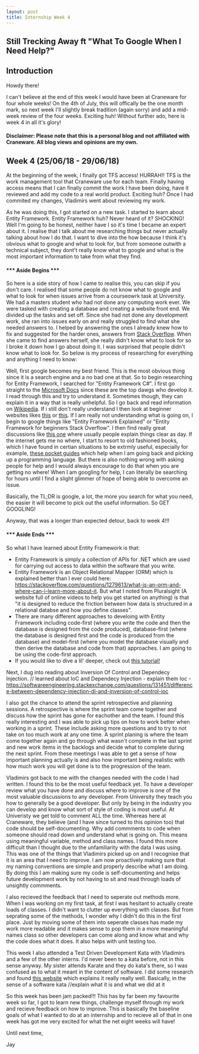 ```yaml
---
layout: post
title: Internship Week 4
---
```

## Still Trecking Away ft "What To Google When I Need Help?"

## Introduction 
Howdy there! 

I can't believe at the end of this week I would have been at Craneware for four whole weeks! On the 4th of July, this will offically be the one month mark, so next week I'll slightly break tradition (again sorry) and add a mid-week review of the four weeks. Exciting huh! Without further ado, here is week 4 in all it's glory!
#### Disclaimer: Please note that this is a personal blog and not affiliated with Craneware. All blog views and opinions are my own. 
## Week 4 (25/06/18 - 29/06/18)
At the beginning of the week, I finally got TFS access! HURRAH!! TFS is the work management tool that Craneware use for each team. Finally having access means that I can finally commit the work I have been doing, have it reviewed and add my code to a real world product. Exciting huh? Once I had commited my changes, Vladimirs went about reviewing my work. 

As he was doing this, I got started on a new task. I started to learn about Entity Framework. Entity Framework huh? Never heard of it? SHOCKING! Well I'm going to be honest, neither have I so it's time I became an expert about it. I realise that I talk about me researching things but never actually talking about how I do that. I want to dive into the how because I think it's obvious what to google and what to look for, but from someone outwith a technical subject, they dont't really know what to google and what is the most important information to take from what they find. 

#### *** Aside Begins ***
So here is a side story of how I came to realise this, you can skip if you don't care. I realised that some people do not know what to google and what to look for when issues arrive from a courseowrk task at University. We had a masters student who had not done any computing work ever. We were tasked with creating a database and creating a website front end. We divided up the tasks and set off. Since she had not done any development work, she ran into issues early on and really struggled to find what she needed answers to. I helped by answering the ones I already knew how to fix and suggested for the harder ones, answers from [Stack Overflow](https://stackoverflow.com/). When she came to find answers herself, she really didn't know what to look for so I broke it down how I go about doing it. I was surprised that people didn't know what to look for. So below is my process of researching for everything and anything I need to know: 

Well, first google becomes my best friend. This is the most obvious thing since it is a search engine and a no bad one at that. So to begin researching for Entity Framework, I searched for "Entity Framework C#". I first go straight to the [Microsoft Docs](https://docs.microsoft.com/en-us/dotnet/framework/data/adonet/ef/getting-started) since these are the top dawgs who develop it. I read through this and try to understand it. Sometimes though, they can explain it in a way that is really unhelpful. So I go back and read information on [Wikipedia](https://en.wikipedia.org/wiki/Entity_Framework). If i still don't really understand I then look at beginner websites likes [this](http://www.entityframeworktutorial.net/) or [this](https://www.codeproject.com/Articles/363040/An-Introduction-to-Entity-Framework-for-Absolute-B). If I am really not understanding what is going on, I begin to google things like "Entity Framework Explained" or "Entity Framework for beginners Stack Overflow". I then find really great discussions like [this one](https://stackoverflow.com/questions/11703759/please-explain-entity-framework-to-me-asp-net) where usually people explain things clear as day. If the internet gets me no where, I start to resort to old fashioned books, which I have found in certian situations to be extrmly useful, especially for example, [these pocket guides](https://www.amazon.co.uk/s/ref=nb_sb_noss?url=search-alias%3Dstripbooks&field-keywords=O%27Reilly+programming+pocket+guide&rh=n%3A266239%2Ck%3AO%27Reilly+programming+pocket+guide) which help when I am going back and picking up a programming language. But there is also nothing wrong with asking people for help and I would always encourage to do that when you are getting no where! When I am googling for help, I can literally be searching for hours until I find a slight glimmer of hope of being able to overcome an issue. 

Basically, the TL;DR is google, a lot, the more you search for what you need, the easier it will become to pick out the useful information. So GET GOOGLING!

Anyway, that was a longer than expected detour, back to week 4!!!

#### *** Aside Ends ***

So what I have learned about Entity Framework is that:
- Entity Framework is simply a collection of APIs for .NET which are used for carrying out access to data within the software that you write. 
- Entity Framework is an Object Relational Mapper (ORM) which is explained better than I ever could here: <https://stackoverflow.com/questions/1279613/what-is-an-orm-and-where-can-i-learn-more-about-it>. But what I noted from Pluralsight (A website full of online videos to help you get started on anything) is that "it is designed to reduce the friction between how data is structured in a relational databse and how you define classes".
- There are many different approaches to develoing with Entity Framework including code-first (where you write the code and then the database is designed from the code produced), database-first (where the database is designed first and the code is produced from the database) and model-first (where you model the database visually and then derive the database and code from that) approaches. I am going to be using the code-first approach. 
- If you would like to dive a lil' deeper, check out [this tutorial!](https://www.tutorialspoint.com/entity_framework/index.htm)

Next, I dug into reading about Inversion Of Control and Dependecy Injection. 
// learned about IoC and Dependecy Injection - explain them
Ioc - https://softwareengineering.stackexchange.com/questions/131451/difference-between-dependency-injection-di-and-inversion-of-control-ioc

I also got the chance to attend the sprint retrospective and planning sessions. A retrospective is where the sprint team come together and discuss how the sprint has gone for eachother and the team. I found this really interesting and I was able to pick up tips on how to work better when working in a sprint. These include asking more questions and to try to not take on too much work at any one time.  A sprint planing is where the team come together again and go through what wasn't complete in the last sprint and new work items in the backlogs and decide what to complete during the next sprint. From these meetings I was able to get a sense of how important planning actually is and also how important being realistic with how much work you will get done is to the progression of the team. 

Vladimirs got back to me with the changes needed with the code I had written. I found this to be the most useful feedback yet. To have a developer review what you have done and discuss where to improve is one of the most valuable discussions to any developer. From University they teach you how to generally be a good developer. But only by being in the industry you can develop and know what sort of style of coding is most useful. At Univeristy we get told to comment ALL the time. Whereas here at Craneware, they believe (and I have since turned to this opinion too) that code should be self-documenting. Why add commments to code when someone should read down and understand what is going on. This means using meaningful variable, method and class names. I found this more difficult than I thought due to the unfamiliarity with the data I was using. This was one of the things that Vladimirs picked up on and I recognise that it is an area that I need to improve. I am now proactively making sure that my naming conventions are simple and properly describe what I am doing. By doing this I am making sure my code is self-documenting and helps future development work by not having to sit and read through loads of unsightly commments. 

I also recieved the feedback that I need to seperate out methods more. When I was working on my first task, at first I was hesitant to actually create loads of classes. I didn't want to clutter up everything with classes. But from seprating some of the methods, I wonder why I didn't do this in the first place. Just by moving some of them into seperate classes has made my work more readable and it makes sense to pop them in a more meaningful names class so other developers can come along and know what and why the code does what it does. It also helps with unit testing too. 

This week I also attended a Test Driven Development Kata with Vladimirs and a few of the other interns. I'd never been to a kata before, not in this sense anyway. My sister attends Karate and they do kata's there, so I was confused as to what it meant in the content of software. I did some research and found [this website](http://codekata.com/) which explains it really really well. Basically, in the sense of a software kata //explain what it is and what we did at it

So this week has been jam packed!!! This has by far been my favourite week so far, I got to learn new things, challenge myself through my work and recieve feedback on how to improve. This is basically the baseline goals of what I wanted to do at an internship and to recieve all of that in one week has got me very excited for what the net eight weeks will have!

Until next time, 

Jay 
